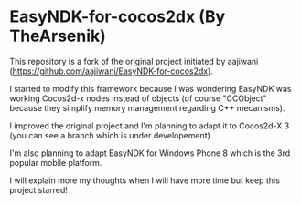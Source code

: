 EasyNDK-for-cocos2dx (By TheArsenik)
====================

This repository is a fork of the original project initiated by aajiwani (https://github.com/aajiwani/EasyNDK-for-cocos2dx).

I started to modify this framework because I was wondering EasyNDK was working Cocos2d-x nodes instead of objects (of course "CCObject" because they simplify memory management regarding C++ mecanisms).

I improved the original project and I'm planning to adapt it to Cocos2d-X 3 (you can see a branch which is under developement).

I'm also planning to adapt EasyNDK for Windows Phone 8 which is the 3rd popular mobile platform.

I will explain more my thoughts when I will have more time but keep this project starred!
